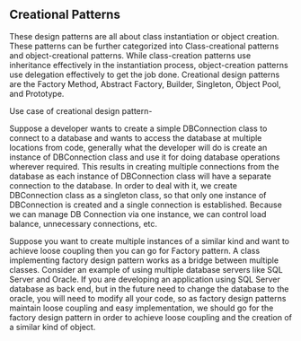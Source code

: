 ## Creational Patterns

These design patterns are all about class instantiation or object creation. These patterns can be further categorized into Class-creational patterns and object-creational patterns. While class-creation patterns use inheritance effectively in the instantiation process, object-creation patterns use delegation effectively to get the job done. Creational design patterns are the Factory Method, Abstract Factory, Builder, Singleton, Object Pool, and Prototype.

Use case of creational design pattern-

Suppose a developer wants to create a simple DBConnection class to connect to a database and wants to access the database at multiple locations from code, generally what the developer will do is create an instance of DBConnection class and use it for doing database operations wherever required. This results in creating multiple connections from the database as each instance of DBConnection class will have a separate connection to the database. In order to deal with it, we create DBConnection class as a singleton class, so that only one instance of DBConnection is created and a single connection is established. Because we can manage DB Connection via one instance, we can control load balance, unnecessary connections, etc.

Suppose you want to create multiple instances of a similar kind and want to achieve loose coupling then you can go for Factory pattern. A class implementing factory design pattern works as a bridge between multiple classes. Consider an example of using multiple database servers like SQL Server and Oracle. If you are developing an application using SQL Server database as back end, but in the future need to change the database to the oracle, you will need to modify all your code, so as factory design patterns maintain loose coupling and easy implementation, we should go for the factory design pattern in order to achieve loose coupling and the creation of a similar kind of object.